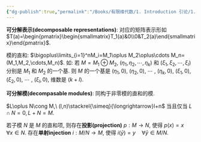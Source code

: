 ```yaml
---
{"dg-publish":true,"permalink":"/Books/有限维代数/1. Introduction 引论/1.6 直和/","dgPassFrontmatter":true,"created":"2024-08-10T20:59:06.183+08:00","updated":"2024-08-10T22:01:10.775+08:00"}
---
```


**可分解表示(decomposable representations)**: 对应的矩阵表示形如 $T(a)=\begin{pmatrix}\begin{smallmatrix}T_1(a)&0\\0&T_2(a)\end{smallmatrix}\end{pmatrix}$.

模的直和:  $\bigoplus\limits_{i=1}^nM_i=M_1\oplus M_2\oplus\cdots M_n=(M_1,M_2,\cdots,M_n)$.
如: 若 $M=M_1\oplus M_2$,  $(\eta_1,\eta_2,\cdots,\eta_k)$ 和 $(\xi_1,\xi_2,\cdots,\xi_l)$ 分别是 $M_1$ 和 $M_2$ 的一个基. 则 $M$ 的一个基是 $(\eta_1,0)$, $(\eta_2,0)$, $\cdots$ , $(\eta_k,0)$, $(\xi_1,0)$, $(\xi_2,0)$, $\cdots$ , $(\xi_l,0)$, 维数是 $(k+l)$.

**可分解模(decompasable modules)**: 同构于非零模的直和的模.

 $L\oplus N\cong M,\  (l,n)\stackrel{\simeq}{\longrightarrow}l+n$ 当且仅当 $L\cap N=0,L+N=M$.

若子模 $N$ 是 $M$ 的直和项, 则存在**投影(projection)** $p:M\rightarrow N$, 使得 $p(x)=x \quad\forall x \in N$.
存在**单射injection** $i:M/N\rightarrow M$, 使得 $i(\bar{y})=y\quad\forall\bar{y}\in M/N$.

